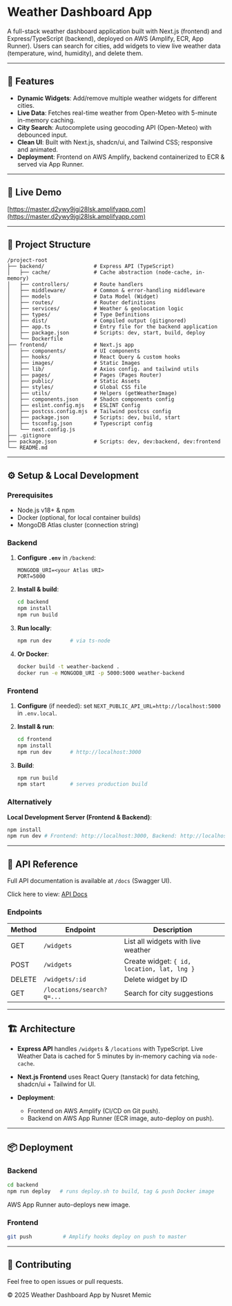 # Weather Dashboard App

A full-stack weather dashboard application built with Next.js (frontend) and Express/TypeScript (backend), deployed on AWS (Amplify, ECR, App Runner). Users can search for cities, add widgets to view live weather data (temperature, wind, humidity), and delete them.

---

## 🚀 Features

- **Dynamic Widgets**: Add/remove multiple weather widgets for different cities.
- **Live Data**: Fetches real-time weather from Open-Meteo with 5-minute in-memory caching.
- **City Search**: Autocomplete using geocoding API (Open-Meteo) with debounced input.
- **Clean UI**: Built with Next.js, shadcn/ui, and Tailwind CSS; responsive and animated.
- **Deployment**: Frontend on AWS Amplify, backend containerized to ECR & served via App Runner.

---

## 🔗 Live Demo

[https://master.d2ywy9jgi28lsk.amplifyapp.com](https://master.d2ywy9jgi28lsk.amplifyapp.com)

---

## 📁 Project Structure

```
/project-root
├── backend/                # Express API (TypeScript)
│   ├── cache/              # Cache abstraction (node-cache, in-memory)
│   ├── controllers/        # Route handlers
│   ├── middleware/         # Common & error-handling middleware
│   ├── models              # Data Model (Widget)
│   ├── routes/             # Router definitions
│   ├── services/           # Weather & geolocation logic
│   ├── types/              # Type Definitions
│   ├── dist/               # Compiled output (gitignored)
│   ├── app.ts              # Entry file for the backend application
│   ├── package.json        # Scripts: dev, start, build, deploy
│   └── Dockerfile
├── frontend/               # Next.js app
│   ├── components/         # UI components
│   ├── hooks/              # React Query & custom hooks
│   ├── images/             # Static Images
│   ├── lib/                # Axios config. and tailwind utils
│   ├── pages/              # Pages (Pages Router)
│   ├── public/             # Static Assets
│   ├── styles/             # Global CSS file
│   ├── utils/              # Helpers (getWeatherImage)
│   ├── components.json     # Shadcn components config
│   ├── eslint.config.mjs   # ESLINT Config
│   ├── postcss.config.mjs  # Tailwind postcss config
│   ├── package.json        # Scripts: dev, build, start
│   ├── tsconfig.json       # Typescript config
│   └── next.config.js
├── .gitignore
├── package.json            # Scripts: dev, dev:backend, dev:frontend
└── README.md
```

---

## ⚙️ Setup & Local Development

### Prerequisites

- Node.js v18+ & npm
- Docker (optional, for local container builds)
- MongoDB Atlas cluster (connection string)

### Backend

1. **Configure `.env`** in `/backend`:

   ```env
   MONGODB_URI=<your Atlas URI>
   PORT=5000
   ```

2. **Install & build**:

   ```bash
   cd backend
   npm install
   npm run build
   ```

3. **Run locally**:

   ```bash
   npm run dev      # via ts-node
   ```

4. **Or Docker**:

   ```bash
   docker build -t weather-backend .
   docker run -e MONGODB_URI -p 5000:5000 weather-backend
   ```

### Frontend

1. **Configure** (if needed): set `NEXT_PUBLIC_API_URL=http://localhost:5000` in `.env.local`.
2. **Install & run**:

   ```bash
   cd frontend
   npm install
   npm run dev      # http://localhost:3000
   ```

3. **Build**:

   ```bash
   npm run build
   npm start        # serves production build
   ```

### Alternatively

**Local Development Server (Frontend & Backend)**:

```bash
npm install
npm run dev # Frontend: http://localhost:3000, Backend: http://localhost:5000
```

---

## 📝 API Reference

Full API documentation is available at `/docs` (Swagger UI).

Click here to view: [API Docs](https://piapujkq2j.eu-central-1.awsapprunner.com/docs)

### Endpoints

| Method | Endpoint                  | Description                                 |
| ------ | ------------------------- | ------------------------------------------- |
| GET    | `/widgets`                | List all widgets with live weather          |
| POST   | `/widgets`                | Create widget: `{ id, location, lat, lng }` |
| DELETE | `/widgets/:id`            | Delete widget by ID                         |
| GET    | `/locations/search?q=...` | Search for city suggestions                 |

---

## 🏗️ Architecture

- **Express API** handles `/widgets` & `/locations` with TypeScript. Live Weather Data is cached for 5 minutes by in-memory caching via `node-cache`.
- **Next.js Frontend** uses React Query (tanstack) for data fetching, shadcn/ui + Tailwind for UI.
- **Deployment**:

  - Frontend on AWS Amplify (CI/CD on Git push).
  - Backend on AWS App Runner (ECR image, auto-deploy on push).

---

## 📦 Deployment

### Backend

```bash
cd backend
npm run deploy   # runs deploy.sh to build, tag & push Docker image
```

AWS App Runner auto-deploys new image.

### Frontend

```bash
git push          # Amplify hooks deploy on push to master
```

---

## 🤝 Contributing

Feel free to open issues or pull requests.

© 2025 Weather Dashboard App by Nusret Memic
